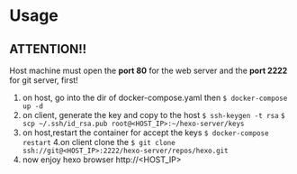 # Usage


## ATTENTION!!
Host machine must open the **port 80** for the web server and the **port 2222** for git server, first!
1. on host, go into the dir of docker-compose.yaml then 
`$ docker-compose up -d`
2. on client, generate the key and copy to the host
`$ ssh-keygen -t rsa`
`$ scp ~/.ssh/id_rsa.pub root@<HOST_IP>:~/hexo-server/keys`
3. on host,restart the container for accept the keys
`$ docker-compose restart`
4.on client clone the 
`$ git clone ssh://git@<HOST_IP>:2222/hexo-server/repos/hexo.git`
5. now enjoy hexo
browser http://<HOST_IP>

```
